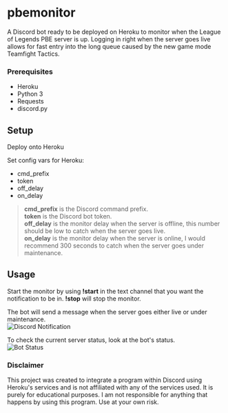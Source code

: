 # pbemonitor

A Discord bot ready to be deployed on Heroku to monitor when the League of Legends PBE server is up. Logging in right when the server goes live allows for fast entry into the long queue caused by the new game mode Teamfight Tactics.

### Prerequisites
- Heroku
- Python 3  
- Requests  
- discord.py

## Setup
Deploy onto Heroku

Set config vars for Heroku:  
- cmd_prefix  
- token
- off_delay
- on_delay

> **cmd_prefix** is the Discord command prefix.  
> **token** is the Discord bot token.  
> **off_delay** is the monitor delay when the server is offline, this number should be low to catch when the server goes live.  
> **on_delay** is the monitor delay when the server is online, I would recommend 300 seconds to catch when the server goes under maintenance.  

## Usage
Start the monitor by using **!start** in the text channel that you want the notification to be in. **!stop** will stop the monitor.  

The bot will send a message when the server goes either live or under maintenance.  
![Discord Notification](https://i.imgur.com/KLZf071.png)   

To check the current server status, look at the bot's status.  
![Bot Status](https://i.imgur.com/SFjZxH3.png)  

### Disclaimer
This project was created to integrate a program within Discord using Heroku's services and is not affiliated with any of the services used. It is purely for educational purposes. I am not responsible for anything that happens by using this program. Use at your own risk.
